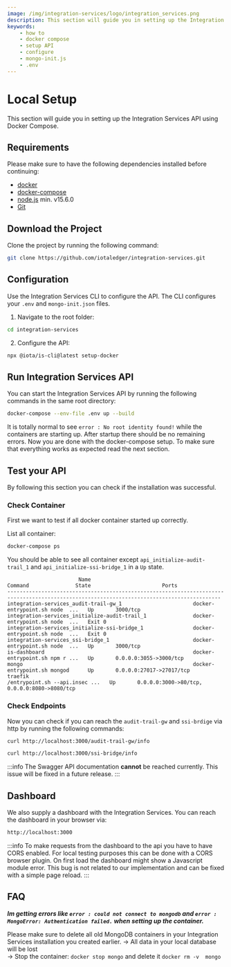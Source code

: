 ```yaml
---
image: /img/integration-services/logo/integration_services.png
description: This section will guide you in setting up the Integration Service API using Docker Compose.
keywords:
    - how to
    - docker compose
    - setup API
    - configure
    - mongo-init.js
    - .env
---
```


# Local Setup

This section will guide you in setting up the Integration Services API using Docker Compose.

## Requirements

Please make sure to have the following dependencies installed before continuing:

-   [docker](https://docs.docker.com/get-docker/)
-   [docker-compose](https://docs.docker.com/compose/install/)
-   [node.js](https://nodejs.org/) min. v15.6.0
-   [Git](https://git-scm.com/book/en/v2/Getting-Started-Installing-Git)

## Download the Project

Clone the project by running the following command:

```bash
git clone https://github.com/iotaledger/integration-services.git
```

## Configuration

Use the Integration Services CLI to configure the API. The CLI configures your `.env` and `mongo-init.json` files.

1. Navigate to the root folder:

```bash
cd integration-services
```

2. Configure the API:

```bash
npx @iota/is-cli@latest setup-docker
```

## Run Integration Services API

You can start the Integration Services API by running the following commands in the same root directory:

```bash
docker-compose --env-file .env up --build
```
It is totally normal to see `error : No root identity found!` while the containers are starting up. After startup there should be no remaining errors.
Now you are done with the docker-compose setup. To make sure that everything works as expected read the next section.

## Test your API

By following this section you can check if the installation was successful.

### Check Container

First we want to test if all docker container started up correctly.

List all container:

```bash
docker-compose ps
```

You should be able to see all container except `api_initialize-audit-trail_1` and `api_initialize-ssi-bridge_1` in a `Up` state.

```
                       Name                                     Command               State                       Ports                    
-------------------------------------------------------------------------------------------------------------------------------------------
integration-services_audit-trail-gw_1                       docker-entrypoint.sh node  ...   Up       3000/tcp                                    
integration-services_initialize-audit-trail_1               docker-entrypoint.sh node  ...   Exit 0                                               
integration-services_initialize-ssi-bridge_1                docker-entrypoint.sh node  ...   Exit 0                                               
integration-services_ssi-bridge_1                           docker-entrypoint.sh node  ...   Up       3000/tcp                                    
is-dashboard                                                docker-entrypoint.sh npm r ...   Up       0.0.0.0:3055->3000/tcp                      
mongo                                                       docker-entrypoint.sh mongod      Up       0.0.0.0:27017->27017/tcp                    
traefik                                                     /entrypoint.sh --api.insec ...   Up       0.0.0.0:3000->80/tcp, 0.0.0.0:8080->8080/tcp
```

### Check Endpoints

Now you can check if you can reach the `audit-trail-gw` and `ssi-brdige` via http by running the following commands:

```bash
curl http://localhost:3000/audit-trail-gw/info
```

```bash
curl http://localhost:3000/ssi-bridge/info
```

:::info
The Swagger API documentation **cannot** be reached currently. This issue will be fixed in a future release.
:::

## Dashboard

We also supply a dashboard with the Integration Services. You can reach the dashboard in your browser via:

```bash
http://localhost:3000
```

:::info
To make requests from the dashboard to the api you have to have CORS enabled. For local testing purposes this can be done with a CORS browser plugin. On first load the dashboard might show a Javascript module error. This bug is not related to our implementation and can be fixed with a simple page reload.
:::

## FAQ

***Im getting errors like `error : could not connect to mongodb` and  `error : MongoError: Authentication failed.` when setting up the container.***

Please make sure to delete all old MongoDB containers in your Integration Services installation you created earlier.
-> All data in your local database will be lost <br/>
-> Stop the container: `docker stop mongo` and delete it `docker rm -v  mongo`
